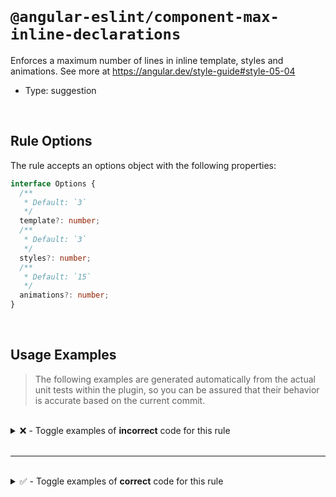 <!--

  DO NOT EDIT.

  This markdown file was autogenerated using a mixture of the following files as the source of truth for its data:
  - ../../src/rules/component-max-inline-declarations.ts
  - ../../tests/rules/component-max-inline-declarations/cases.ts

  In order to update this file, it is therefore those files which need to be updated, as well as potentially the generator script:
  - ../../../../tools/scripts/generate-rule-docs.ts

-->

<br>

# `@angular-eslint/component-max-inline-declarations`

Enforces a maximum number of lines in inline template, styles and animations. See more at https://angular.dev/style-guide#style-05-04

- Type: suggestion

<br>

## Rule Options

The rule accepts an options object with the following properties:

```ts
interface Options {
  /**
   * Default: `3`
   */
  template?: number;
  /**
   * Default: `3`
   */
  styles?: number;
  /**
   * Default: `15`
   */
  animations?: number;
}

```

<br>

## Usage Examples

> The following examples are generated automatically from the actual unit tests within the plugin, so you can be assured that their behavior is accurate based on the current commit.

<br>

<details>
<summary>❌ - Toggle examples of <strong>incorrect</strong> code for this rule</summary>

<br>

#### Default Config

```json
{
  "rules": {
    "@angular-eslint/component-max-inline-declarations": [
      "error"
    ]
  }
}
```

<br>

#### ❌ Invalid Code

```ts
@Component({
  template: `
            ~
    <div>first line</div>
    <div>second line</div>
    <div>third line</div>
    <div>fourth line</div>
  `
  ~
})
class Test {}
```

<br>

---

<br>

#### Custom Config

```json
{
  "rules": {
    "@angular-eslint/component-max-inline-declarations": [
      "error",
      {
        "template": 0
      }
    ]
  }
}
```

<br>

#### ❌ Invalid Code

```ts
@Component({
  template: '<div>first line</div>'
            ~~~~~~~~~~~~~~~~~~~~~~~
})
class Test {}
```

<br>

---

<br>

#### Default Config

```json
{
  "rules": {
    "@angular-eslint/component-max-inline-declarations": [
      "error"
    ]
  }
}
```

<br>

#### ❌ Invalid Code

```ts
@Component({
  styles: [
          ~
    `
      div {
        display: block;
        height: 40px;
      }
    `
  ]
  ~
})
class Test {}
```

<br>

---

<br>

#### Default Config

```json
{
  "rules": {
    "@angular-eslint/component-max-inline-declarations": [
      "error"
    ]
  }
}
```

<br>

#### ❌ Invalid Code

```ts
@Component({
  styles: `
          ~
    div {
      display: block;
      height: 40px;
    }
  `
  ~
})
class Test {}
```

<br>

---

<br>

#### Default Config

```json
{
  "rules": {
    "@angular-eslint/component-max-inline-declarations": [
      "error"
    ]
  }
}
```

<br>

#### ❌ Invalid Code

```ts
@Component({
  styles: [
          ~
    `
      div {
        display: block;
      }
    `,
    `
      span {
        width: 30px;
      }
    `
  ]
  ~
})
class Test {}
```

<br>

---

<br>

#### Custom Config

```json
{
  "rules": {
    "@angular-eslint/component-max-inline-declarations": [
      "error",
      {
        "styles": 0
      }
    ]
  }
}
```

<br>

#### ❌ Invalid Code

```ts
@Component({
  styles: ['div { display: none; }']
          ~~~~~~~~~~~~~~~~~~~~~~~~~~
})
class Test {}
```

<br>

---

<br>

#### Default Config

```json
{
  "rules": {
    "@angular-eslint/component-max-inline-declarations": [
      "error"
    ]
  }
}
```

<br>

#### ❌ Invalid Code

```ts
@Component({
  animations: [{
              ~
    transformPanelWrap: trigger('transformPanelWrap', [
      transition('* => void', query('@transformPanel', [animateChild()], {optional: true})),
    ]),
    transformPanel: trigger('transformPanel', [
      state('void', style({
        transform: 'scaleY(0.8)',
        minWidth: '100%',
        opacity: 0
      })),
      state('showing', style({
        opacity: 1,
        minWidth: 'calc(100% + 32px)',
        transform: 'scaleY(1)'
      })),
      state('next', style({height: '0px', visibility: 'hidden'}))
    ])
  }]
   ~
})
class Test {}
```

<br>

---

<br>

#### Default Config

```json
{
  "rules": {
    "@angular-eslint/component-max-inline-declarations": [
      "error"
    ]
  }
}
```

<br>

#### ❌ Invalid Code

```ts
@Component({
  animations: [
              ~
    trigger('dialogContainer', [
      transition('* => void', query('@transformPanel', [animateChild()], {optional: true}))
    ]),
    trigger('transformPanel', [
      state('void', style({
        transform: 'scaleY(0.8)',
        minWidth: '100%',
        opacity: 0
      })),
      state('showing', style({
        opacity: 1,
        minWidth: 'calc(100% + 32px)',
        transform: 'scaleY(1)'
      }))
    ]),
    trigger('transformPanel', [
      state('void', style({opacity: 0, transform: 'scale(1, 0)'}))
    ])
  ]
  ~
})
class Test {}
```

<br>

---

<br>

#### Custom Config

```json
{
  "rules": {
    "@angular-eslint/component-max-inline-declarations": [
      "error",
      {
        "animations": 2
      }
    ]
  }
}
```

<br>

#### ❌ Invalid Code

```ts
@Component({
  animations: [{
              ~
    transformPanel: trigger('transformPanel', [
      state('void', style({opacity: 0, transform: 'scale(1, 0)'}))
    ])
  }]
   ~
})
class Test {}
```

</details>

<br>

---

<br>

<details>
<summary>✅ - Toggle examples of <strong>correct</strong> code for this rule</summary>

<br>

#### Default Config

```json
{
  "rules": {
    "@angular-eslint/component-max-inline-declarations": [
      "error"
    ]
  }
}
```

<br>

#### ✅ Valid Code

```ts
@Component({
  template: '<div>just one line template</div>'
})
class Test {}
```

<br>

---

<br>

#### Default Config

```json
{
  "rules": {
    "@angular-eslint/component-max-inline-declarations": [
      "error"
    ]
  }
}
```

<br>

#### ✅ Valid Code

```ts
@Component({
  styles: ['div { display: none; }']
})
class Test {}
```

<br>

---

<br>

#### Default Config

```json
{
  "rules": {
    "@angular-eslint/component-max-inline-declarations": [
      "error"
    ]
  }
}
```

<br>

#### ✅ Valid Code

```ts
@Component({
  styles: 'div { display: none; }'
})
class Test {}
```

<br>

---

<br>

#### Default Config

```json
{
  "rules": {
    "@angular-eslint/component-max-inline-declarations": [
      "error"
    ]
  }
}
```

<br>

#### ✅ Valid Code

```ts
@Component({
  animations: [state('void', style({opacity: 0, transform: 'scale(1, 0)'}))]
})
class Test {}
```

<br>

---

<br>

#### Default Config

```json
{
  "rules": {
    "@angular-eslint/component-max-inline-declarations": [
      "error"
    ]
  }
}
```

<br>

#### ✅ Valid Code

```ts
@Component({
  styleUrls: ['./foobar.scss'],
  templateUrl: './foobar.html',
})
class Test {}
```

<br>

---

<br>

#### Default Config

```json
{
  "rules": {
    "@angular-eslint/component-max-inline-declarations": [
      "error"
    ]
  }
}
```

<br>

#### ✅ Valid Code

```ts
@Component({
  animations: [
    state('void', style({opacity: 0, transform: 'scale(1, 0)'}))
  ],
  templateUrl: './foobar.html',
})
class Test {}
```

</details>

<br>
